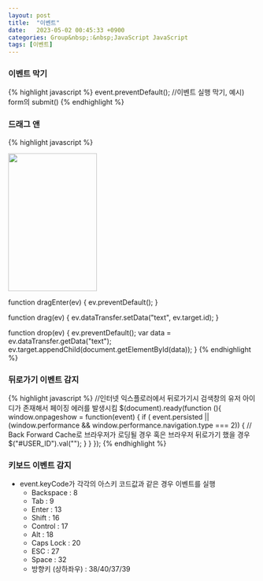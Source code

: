 ```yaml
---
layout: post
title:  "이벤트"
date:   2023-05-02 00:45:33 +0900
categories: Group&nbsp;:&nbsp;JavaScript JavaScript
tags: [이벤트]
---
```


### 이벤트 막기

{% highlight javascript %}
event.preventDefault(); //이벤트 실행 막기, 예시) form의 submit()
{% endhighlight %}
                    
                
### 드래그 앤 

{% highlight javascript %}
<div ondrop="drop(event)" ondragover="dragEnter(event)">
    <img id="monalisa" width="180" height="280" src="xxx.png" draggable="true" ondragstart="drag(event)">
</div>
<div ondrop="drop(event)" ondragover="dragEnter(event)"></div>

function dragEnter(ev) {
    ev.preventDefault();
}

function drag(ev) {
    ev.dataTransfer.setData("text", ev.target.id);
}

function drop(ev) {
    ev.preventDefault();
    var data = ev.dataTransfer.getData("text");
    ev.target.appendChild(document.getElementById(data));
}
{% endhighlight %}

### 뒤로가기 이벤트 감지

{% highlight javascript %}
    //인터넷 익스플로러에서 뒤로가기시 검색창의 유저 아이디가 존재해서 페이징 에러를 발생시킴
    $(document).ready(function (){
        window.onpageshow = function(event) {
            if ( event.persisted || (window.performance && window.performance.navigation.type === 2)) {
                // Back Forward Cache로 브라우저가 로딩될 경우 혹은 브라우저 뒤로가기 했을 경우
                $("#USER_ID").val("");
            }
        }
    });​
{% endhighlight %}

### 키보드 이벤트 감지

- event.keyCode가 각각의 아스키 코드값과 같은 경우 이벤트를 실행
    - Backspace : 8
    - Tab : 9
    - Enter : 13
    - Shift : 16
    - Control : 17
    - Alt : 18
    - Caps Lock : 20
    - ESC : 27
    - Space : 32
    - 방향키 (상하좌우) : 38/40/37/39